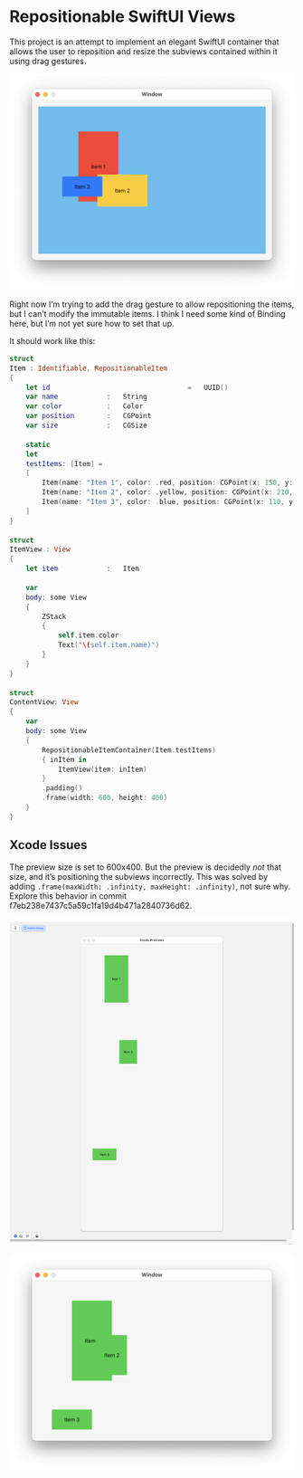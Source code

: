 #  Repositionable SwiftUI Views

This project is an attempt to implement an elegant SwiftUI container that allows the user to
reposition and resize the subviews contained within it using drag gestures.

![](assets/BsicContainer.png)

Right now I’m trying to add the drag gesture to allow repositioning the items, but I can’t modify the immutable items. I think I need some kind of Binding here, but I’m not yet sure how to set that up.

It should work like this:

```swift
struct
Item : Identifiable, RepositionableItem
{
    let id                                  =   UUID()
    var name            :   String
    var color           :   Color
    var position        :   CGPoint
    var size            :   CGSize
    
    static
    let
    testItems: [Item] =
    [
        Item(name: "Item 1", color: .red, position: CGPoint(x: 150, y: 150), size: CGSize(width: 100, height: 175)),
        Item(name: "Item 2", color: .yellow, position: CGPoint(x: 210, y: 210), size: CGSize(width: 125, height: 80)),
        Item(name: "Item 3", color: .blue, position: CGPoint(x: 110, y: 200), size: CGSize(width: 100, height: 50)),
    ]
}

struct
ItemView : View
{
    let item            :   Item
    
    var
    body: some View
    {
        ZStack
        {
            self.item.color
            Text("\(self.item.name)")
        }
    }
}

struct
ContentView: View
{
    var
    body: some View
    {
        RepositionableItemContainer(Item.testItems)
        { inItem in
            ItemView(item: inItem)
        }
        .padding()
        .frame(width: 600, height: 400)
    }
}
```

## Xcode Issues

The preview size is set to 600x400. But the preview is decidedly *not* that size, and it’s positioning the subviews incorrectly. This was solved by adding `.frame(maxWidth: .infinity, maxHeight: .infinity)`,
not sure why. Explore this behavior in commit f7eb238e7437c5a59c1fa19d4b471a2840736d62.

![](assets/Preview.png)

![](assets/Runtime.png)
